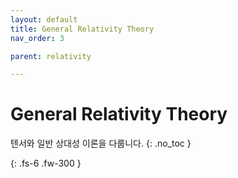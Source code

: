 ```yaml
---
layout: default
title: General Relativity Theory
nav_order: 3

parent: relativity

---
```


# General Relativity Theory
텐서와 일반 상대성 이론을 다룹니다.
{: .no_toc }


{: .fs-6 .fw-300 }
